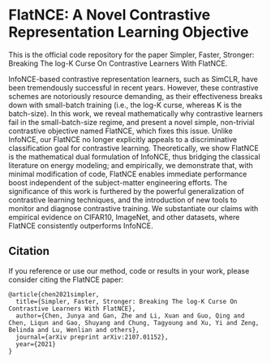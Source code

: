 # FlatNCE: A Novel Contrastive Representation Learning Objective

This is the official code repository for the paper Simpler, Faster, Stronger: Breaking The log-K Curse On Contrastive Learners With FlatNCE.

 InfoNCE-based contrastive representation learners, such as SimCLR, have been tremendously successful in recent years. However, these contrastive schemes are notoriously resource demanding, as their effectiveness breaks down with small-batch training (i.e., the log-K curse, whereas K is the batch-size). In this work, we reveal mathematically why contrastive learners fail in the small-batch-size regime, and present a novel simple, non-trivial contrastive objective named FlatNCE, which fixes this issue. Unlike InfoNCE, our FlatNCE no longer explicitly appeals to a discriminative classification goal for contrastive learning. Theoretically, we show FlatNCE is the mathematical dual formulation of InfoNCE, thus bridging the classical literature on energy modeling; and empirically, we demonstrate that, with minimal modification of code, FlatNCE enables immediate performance boost independent of the subject-matter engineering efforts. The significance of this work is furthered by the powerful generalization of contrastive learning techniques, and the introduction of new tools to monitor and diagnose contrastive training. We substantiate our claims with empirical evidence on CIFAR10, ImageNet, and other datasets, where FlatNCE consistently outperforms InfoNCE.

## Citation
If you reference or use our method, code or results in your work, please consider citing the FlatNCE paper:
```
@article{chen2021simpler,
  title={Simpler, Faster, Stronger: Breaking The log-K Curse On Contrastive Learners With FlatNCE},
  author={Chen, Junya and Gan, Zhe and Li, Xuan and Guo, Qing and Chen, Liqun and Gao, Shuyang and Chung, Tagyoung and Xu, Yi and Zeng, Belinda and Lu, Wenlian and others},
  journal={arXiv preprint arXiv:2107.01152},
  year={2021}
}
```
